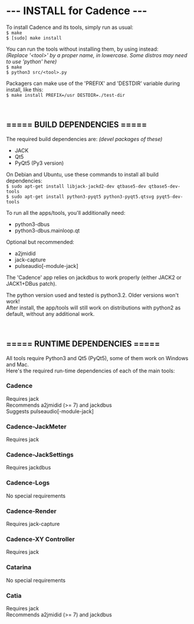 # ---  INSTALL for Cadence  ---

To install Cadence and its tools, simply run as usual: <br/>
`$ make` <br/>
`$ [sudo] make install`

You can run the tools without installing them, by using instead: <br/>
<i>(Replace '&lt;tool&gt;' by a proper name, in lowercase. Some distros may need to use 'python' here)</i> <br/>
`$ make` <br/>
`$ python3 src/<tool>.py`

Packagers can make use of the 'PREFIX' and 'DESTDIR' variable during install, like this: <br/>
`$ make install PREFIX=/usr DESTDIR=./test-dir`

<br/>

===== BUILD DEPENDENCIES =====
--------------------------------
The required build dependencies are: <i>(devel packages of these)</i>

 - JACK
 - Qt5
 - PyQt5 (Py3 version)

On Debian and Ubuntu, use these commands to install all build dependencies: <br/>
`$ sudo apt-get install libjack-jackd2-dev qtbase5-dev qtbase5-dev-tools` <br/>
`$ sudo apt-get install python3-pyqt5 python3-pyqt5.qtsvg pyqt5-dev-tools`

To run all the apps/tools, you'll additionally need:

 - python3-dbus
 - python3-dbus.mainloop.qt

Optional but recommended:

 - a2jmidid
 - jack-capture
 - pulseaudio[-module-jack]

The 'Cadence' app relies on jackdbus to work properly (either JACK2 or JACK1+DBus patch). <br/>

The python version used and tested is python3.2. Older versions won't work! <br/>
After install, the app/tools will still work on distributions with python2 as default, without any additional work.

<br/>

===== RUNTIME DEPENDENCIES =====
----------------------------------
All tools require Python3 and Qt5 (PyQt5), some of them work on Windows and Mac. <br/>
Here's the required run-time dependencies of each of the main tools:

### Cadence
Requires jack <br/>
Recommends a2jmidid (>= 7) and jackdbus <br/>
Suggests pulseaudio[-module-jack] <br/>

### Cadence-JackMeter
Requires jack <br/>

### Cadence-JackSettings
Requires jackdbus <br/>

### Cadence-Logs
No special requirements <br/>

### Cadence-Render
Requires jack-capture <br/>

### Cadence-XY Controller
Requires jack <br/>

### Catarina
No special requirements <br/>

### Catia
Requires jack <br/>
Recommends a2jmidid (>= 7) and jackdbus <br/>
